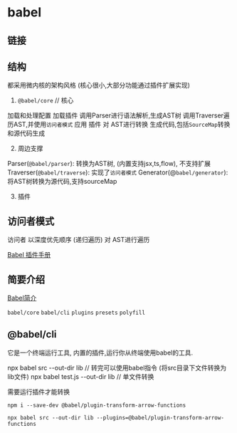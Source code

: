 # babel

## 链接

[](https://juejin.cn/post/6844903956905197576)

## 结构

都采用微内核的架构风格 (核心很小,大部分功能通过插件扩展实现)

1. `@babel/core` // 核心

加载和处理配置
加载插件
调用Parser进行语法解析,生成AST树
调用Traverser遍历AST,并使用`访问者模式` 应用 插件 对 AST进行转换
生成代码,包括`SourceMap`转换和源代码生成

2. 周边支撑

Parser(`@babel/parser`): 转换为AST树, (内置支持jsx,ts,flow), 不支持扩展
Traverser(`@babel/traverse`): 实现了`访问者模式`
Generator(@`babel/generator`): 将AST树转换为源代码,支持sourceMap

3. 插件

## 访问者模式

访问者 以深度优先顺序 (递归遍历) 对 AST进行遍历

[Babel 插件手册](https://github.com/jamiebuilds/babel-handbook/blob/master/translations/zh-Hans/plugin-handbook.md#toc-visitors)

## 简要介绍

[Babel简介](https://juejin.cn/post/6844904065223098381)

`babel/core` `babel/cli`  `plugins` `presets` `polyfill`
## @babel/cli

它是一个终端运行工具, 内置的插件,运行你从终端使用babel的工具.

npx babel src --out-dir lib // 转完可以使用babel指令 (将src目录下文件转换为lib文件)
npx babel test.js --out-dir lib // 单文件转换

需要运行插件才能转换

`npm i --save-dev @babel/plugin-transform-arrow-functions`

`npx babel src --out-dir lib --plugins=@babel/plugin-transform-arrow-functions`

